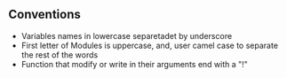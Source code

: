 
## Conventions

* Variables names in lowercase separetadet by underscore
* First letter of Modules is uppercase, and, user camel case to separate the rest of the words
* Function that modify or write in their arguments end with a "!"